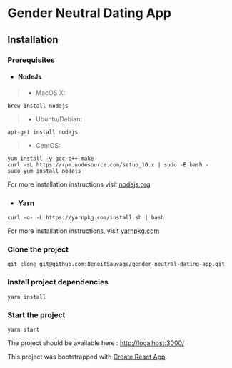 # Gender Neutral Dating App

## Installation

### Prerequisites

- #### NodeJs
>- MacOS X:
```
brew install nodejs
```

>- Ubuntu/Debian:
```
apt-get install nodejs
```

>- CentOS:
```
yum install -y gcc-c++ make
curl -sL https://rpm.nodesource.com/setup_10.x | sudo -E bash -
sudo yum install nodejs
```

For more installation instructions visit [nodejs.org](https://nodejs.org/en/download/)

- ### Yarn
`curl -o- -L https://yarnpkg.com/install.sh | bash`

For more installation instructions, visit [yarnpkg.com](https://yarnpkg.com/lang/en/docs/install/)

### Clone the project

`git clone git@github.com:BenoitSauvage/gender-neutral-dating-app.git`

### Install project dependencies

`yarn install`

### Start the project

`yarn start`

The project should be available here : [http://localhost:3000/](http://localhost:3000/)

This project was bootstrapped with [Create React App](https://github.com/facebook/create-react-app).
